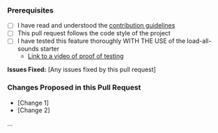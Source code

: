 ### Prerequisites
* [ ] I have read and understood the [contribution guidelines](CONTRIBUTING.md)
* [ ] This pull request follows the code style of the project
* [ ] I have tested this feature thoroughly WITH THE USE of the load-all-sounds starter
  * [Link to a video of proof of testing]()

**Issues Fixed:** [Any issues fixed by this pull request]

### Changes Proposed in this Pull Request
* [Change 1]
* [Change 2]

...


